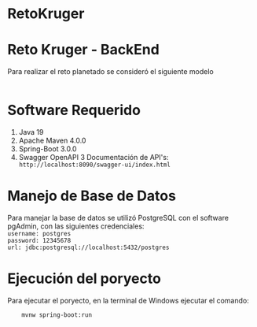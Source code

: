 # RetoKruger
<h1>Reto Kruger - BackEnd</h1>
<p>
  Para realizar el reto planetado se consideró el siguiente modelo
</p>
<p>
  <img scr="/images/modelo.png">
</p>
<h1>Software Requerido</h1>
<p>
  <ol>
    <li>Java 19</li>
    <li>Apache Maven 4.0.0</li>
    <li>Spring-Boot 3.0.0</li>
    <li>Swagger OpenAPI 3 Documentación de API's:</li>
      <code>http://localhost:8090/swagger-ui/index.html</code>
  </ol>
</p>
<h1>Manejo de Base de Datos</h1>
<p>
  Para manejar la base de datos se utilizó PostgreSQL con el software pgAdmin, con las siguientes credenciales:<br>
  <code>username: postgres</code><br>
  <code>password: 12345678</code><br>
  <code>url: jdbc:postgresql://localhost:5432/postgres</code><br>
</p>
<h1>Ejecución del poryecto</h1>
<p>
  Para ejecutar el poryecto, en la terminal de Windows ejecutar el comando:<br> 
  <code>
    mvnw spring-boot:run
  </code>
</p>
